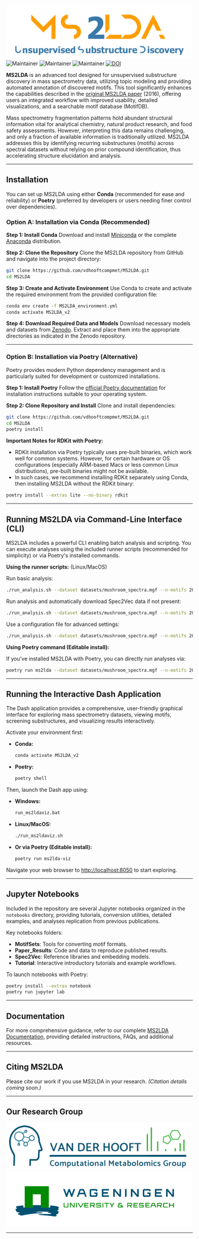 ![header](App/assets/MS2LDA_LOGO_white.jpg)
![Maintainer](https://img.shields.io/badge/maintainer-Rosina_Torres_Ortega-blue)
![Maintainer](https://img.shields.io/badge/maintainer-Jonas_Dietrich-blue)
![Maintainer](https://img.shields.io/badge/maintainer-Joe_Wandy-blue)
[![DOI](https://zenodo.org/badge/DOI/10.5281/zenodo.12625409.svg)](https://doi.org/10.5281/zenodo.11394248)

**MS2LDA** is an advanced tool designed for unsupervised substructure discovery in mass spectrometry data, utilizing topic modeling and providing automated annotation of discovered motifs. This tool significantly enhances the capabilities described in the [original MS2LDA paper](https://www.pnas.org/doi/abs/10.1073/pnas.1608041113) (2016), offering users an integrated workflow with improved usability, detailed visualizations, and a searchable motif database (MotifDB).

Mass spectrometry fragmentation patterns hold abundant structural information vital for analytical chemistry, natural product research, and food safety assessments. However, interpreting this data remains challenging, and only a fraction of available information is traditionally utilized. MS2LDA addresses this by identifying recurring substructures (motifs) across spectral datasets without relying on prior compound identification, thus accelerating structure elucidation and analysis.

---

## Installation

You can set up MS2LDA using either **Conda** (recommended for ease and reliability) or **Poetry** (preferred by developers or users needing finer control over dependencies).

### Option A: Installation via Conda (Recommended)

**Step 1: Install Conda**
Download and install [Miniconda](https://docs.conda.io/en/latest/miniconda.html) or the complete [Anaconda](https://www.anaconda.com/products/distribution) distribution.

**Step 2: Clone the Repository**
Clone the MS2LDA repository from GitHub and navigate into the project directory:

```bash
git clone https://github.com/vdhooftcompmet/MS2LDA.git
cd MS2LDA
```

**Step 3: Create and Activate Environment**
Use Conda to create and activate the required environment from the provided configuration file:

```bash
conda env create -f MS2LDA_environment.yml
conda activate MS2LDA_v2
```

**Step 4: Download Required Data and Models**
Download necessary models and datasets from [Zenodo](https://zenodo.org/records/15003249). Extract and place them into the appropriate directories as indicated in the Zenodo repository.

---

### Option B: Installation via Poetry (Alternative)

Poetry provides modern Python dependency management and is particularly suited for development or customized installations.

**Step 1: Install Poetry**
Follow the [official Poetry documentation](https://python-poetry.org/docs/#installation) for installation instructions suitable to your operating system.

**Step 2: Clone Repository and Install**
Clone and install dependencies:

```bash
git clone https://github.com/vdhooftcompmet/MS2LDA.git
cd MS2LDA
poetry install
```

**Important Notes for RDKit with Poetry:**

* RDKit installation via Poetry typically uses pre-built binaries, which work well for common systems. However, for certain hardware or OS configurations (especially ARM-based Macs or less common Linux distributions), pre-built binaries might not be available.
* In such cases, we recommend installing RDKit separately using Conda, then installing MS2LDA without the RDKit binary:

```bash
poetry install --extras lite --no-binary rdkit
```

---

## Running MS2LDA via Command-Line Interface (CLI)

MS2LDA includes a powerful CLI enabling batch analysis and scripting. You can execute analyses using the included runner scripts (recommended for simplicity) or via Poetry's installed commands.

**Using the runner scripts:** (Linux/MacOS)

Run basic analysis:

```bash
./run_analysis.sh --dataset datasets/mushroom_spectra.mgf --n-motifs 200 --n-iterations 5000 --output-folder cli_results
```

Run analysis and automatically download Spec2Vec data if not present:

```bash
./run_analysis.sh --dataset datasets/mushroom_spectra.mgf --n-motifs 200 --n-iterations 5000 --output-folder cli_results --download-spec2vec
```

Use a configuration file for advanced settings:

```bash
./run_analysis.sh --dataset datasets/mushroom_spectra.mgf --n-motifs 200 --n-iterations 5000 --output-folder test_results --config default_config.json
```

**Using Poetry command (Editable install):**

If you've installed MS2LDA with Poetry, you can directly run analyses via:

```bash
poetry run ms2lda --dataset datasets/mushroom_spectra.mgf --n-motifs 200 --n-iterations 5000 --output-folder cli_results
```

---

## Running the Interactive Dash Application

The Dash application provides a comprehensive, user-friendly graphical interface for exploring mass spectrometry datasets, viewing motifs, screening substructures, and visualizing results interactively.

Activate your environment first:

* **Conda:**

  ```bash
  conda activate MS2LDA_v2
  ```
* **Poetry:**

  ```bash
  poetry shell
  ```

Then, launch the Dash app using:

* **Windows:**

  ```bash
  run_ms2ldaviz.bat
  ```

* **Linux/MacOS:**

  ```bash
  ./run_ms2ldaviz.sh
  ```

* **Or via Poetry (Editable install):**

  ```bash
  poetry run ms2lda-viz
  ```

Navigate your web browser to [http://localhost:8050](http://localhost:8050) to start exploring.

---

## Jupyter Notebooks

Included in the repository are several Jupyter notebooks organized in the `notebooks` directory, providing tutorials, conversion utilities, detailed examples, and analyses replication from previous publications.

Key notebooks folders:

* **MotifSets**: Tools for converting motif formats.
* **Paper\_Results**: Code and data to reproduce published results.
* **Spec2Vec**: Reference libraries and embedding models.
* **Tutorial**: Interactive introductory tutorials and example workflows.

To launch notebooks with Poetry:

```bash
poetry install --extras notebook
poetry run jupyter lab
```

---

## Documentation

For more comprehensive guidance, refer to our complete [MS2LDA Documentation](https://vdhooftcompmet.github.io/MS2LDA/), providing detailed instructions, FAQs, and additional resources.

---

## Citing MS2LDA

Please cite our work if you use MS2LDA in your research. *(Citation details coming soon.)*

---

## Our Research Group

[![GitHub Logo](https://github.com/vdhooftcompmet/group-website/blob/main/website/custom/logo/logo.png?raw=true)](https://vdhooftcompmet.github.io)
[![Github Logo](App/assets/WUR_RGB_standard_2021.png?raw=true)](https://www.wur.nl/en.htm)

---
